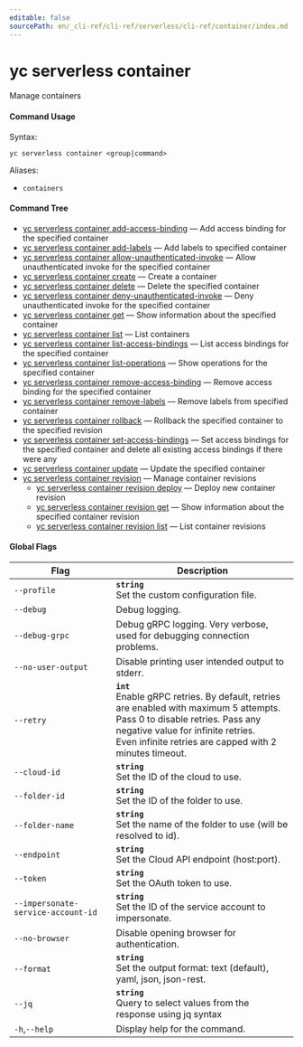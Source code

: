 ```yaml
---
editable: false
sourcePath: en/_cli-ref/cli-ref/serverless/cli-ref/container/index.md
---
```


# yc serverless container

Manage containers

#### Command Usage

Syntax: 

`yc serverless container <group|command>`

Aliases: 

- `containers`

#### Command Tree

- [yc serverless container add-access-binding](add-access-binding.md) — Add access binding for the specified container
- [yc serverless container add-labels](add-labels.md) — Add labels to specified container
- [yc serverless container allow-unauthenticated-invoke](allow-unauthenticated-invoke.md) — Allow unauthenticated invoke for the specified container
- [yc serverless container create](create.md) — Create a container
- [yc serverless container delete](delete.md) — Delete the specified container
- [yc serverless container deny-unauthenticated-invoke](deny-unauthenticated-invoke.md) — Deny unauthenticated invoke for the specified container
- [yc serverless container get](get.md) — Show information about the specified container
- [yc serverless container list](list.md) — List containers
- [yc serverless container list-access-bindings](list-access-bindings.md) — List access bindings for the specified container
- [yc serverless container list-operations](list-operations.md) — Show operations for the specified container
- [yc serverless container remove-access-binding](remove-access-binding.md) — Remove access binding for the specified container
- [yc serverless container remove-labels](remove-labels.md) — Remove labels from specified container
- [yc serverless container rollback](rollback.md) — Rollback the specified container to the specified revision
- [yc serverless container set-access-bindings](set-access-bindings.md) — Set access bindings for the specified container and delete all existing access bindings if there were any
- [yc serverless container update](update.md) — Update the specified container
- [yc serverless container revision](revision/index.md) — Manage container revisions
	- [yc serverless container revision deploy](revision/deploy.md) — Deploy new container revision
	- [yc serverless container revision get](revision/get.md) — Show information about the specified container revision
	- [yc serverless container revision list](revision/list.md) — List container revisions

#### Global Flags

| Flag | Description |
|----|----|
|`--profile`|<b>`string`</b><br/>Set the custom configuration file.|
|`--debug`|Debug logging.|
|`--debug-grpc`|Debug gRPC logging. Very verbose, used for debugging connection problems.|
|`--no-user-output`|Disable printing user intended output to stderr.|
|`--retry`|<b>`int`</b><br/>Enable gRPC retries. By default, retries are enabled with maximum 5 attempts.<br/>Pass 0 to disable retries. Pass any negative value for infinite retries.<br/>Even infinite retries are capped with 2 minutes timeout.|
|`--cloud-id`|<b>`string`</b><br/>Set the ID of the cloud to use.|
|`--folder-id`|<b>`string`</b><br/>Set the ID of the folder to use.|
|`--folder-name`|<b>`string`</b><br/>Set the name of the folder to use (will be resolved to id).|
|`--endpoint`|<b>`string`</b><br/>Set the Cloud API endpoint (host:port).|
|`--token`|<b>`string`</b><br/>Set the OAuth token to use.|
|`--impersonate-service-account-id`|<b>`string`</b><br/>Set the ID of the service account to impersonate.|
|`--no-browser`|Disable opening browser for authentication.|
|`--format`|<b>`string`</b><br/>Set the output format: text (default), yaml, json, json-rest.|
|`--jq`|<b>`string`</b><br/>Query to select values from the response using jq syntax|
|`-h`,`--help`|Display help for the command.|
